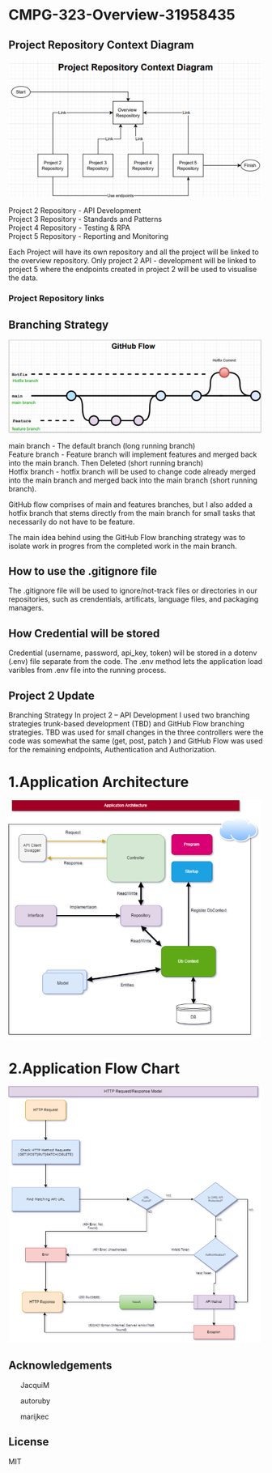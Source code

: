 # CMPG-323-Overview-31958435

<h2>Project Repository Context Diagram</h2>

<img src="Images/Project Context Diagram.png" width=500> 

<p>
Project 2 Repository - API Development <br>
Project 3 Repository - Standards and Patterns  <br>
Project 4 Repository - Testing & RPA  <br>
Project 5 Repository - Reporting and Monitoring  <br>
  
Each Project will have its own repository and all the project will be linked to the overview repository. Only project 2 API - development will be linked to project 5 where the endpoints created in project 2 will be used to visualise the data.
</p>

<h3>Project Repository links <h2>

<h2>Branching Strategy</h2>

<img src="Images/GitHub_Branching_Strategy.png" width=500> 

<p>
main branch - The default branch (long running branch) <br>
Feature branch - Feature branch will implement features and merged back into the main branch. Then Deleted (short running branch) <br>
Hotfix branch - hotfix branch will be used to change code already merged into the main branch and merged back into the main branch (short running branch).

GitHub flow comprises of main and features branches, but I also added a hotfix branch that stems directly from the main branch for small tasks that necessarily do not have to be feature.

The main idea behind using the GitHub Flow branching strategy was to isolate work in progres from the completed work in the main branch. 
</p>

<h2>How to use the .gitignore file</h2>
<p>
The .gitignore file will be used to ignore/not-track files or directories in our repositories, such as crendentials, artificats, language files, and packaging managers.
</p>

<h2>How Credential will be stored</h2>
<p>
Credential (username, password, api_key, token) will be stored in a dotenv (.env) file separate from the code. The .env method lets the application load varibles from .env file into the running process.
</p>

## Project 2 Update

Branching Strategy
In project 2 – API Development I used two branching strategies trunk-based development (TBD) and GitHub Flow branching strategies.
TBD was used for small changes in the three controllers were the code was somewhat the same (get, post, patch ) and 
GitHub Flow was used for the remaining endpoints, Authentication and Authorization. 

# 1.Application Architecture

<img src="Images/Application Architecture.drawio.png" width=500> 

# 2.Application Flow Chart

<img src="Images/DMS-FlowChart.drawio.png" width=500>

<h2>Acknowledgements</h2>
<ul>JacquiM</ul> 
<ul>autoruby</ul>
<ul>marijkec</ul>

<h2>License</h2>
<p>MIT</p>
